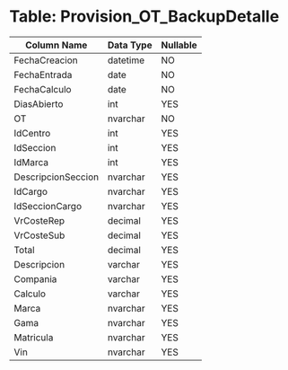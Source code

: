 # Table: Provision_OT_BackupDetalle

| Column Name | Data Type | Nullable |
|-------------|-----------|----------|
| FechaCreacion | datetime | NO |
| FechaEntrada | date | NO |
| FechaCalculo | date | NO |
| DiasAbierto | int | YES |
| OT | nvarchar | NO |
| IdCentro | int | YES |
| IdSeccion | int | YES |
| IdMarca | int | YES |
| DescripcionSeccion | nvarchar | YES |
| IdCargo | nvarchar | YES |
| IdSeccionCargo | nvarchar | YES |
| VrCosteRep | decimal | YES |
| VrCosteSub | decimal | YES |
| Total | decimal | YES |
| Descripcion | varchar | YES |
| Compania | varchar | YES |
| Calculo | varchar | YES |
| Marca | nvarchar | YES |
| Gama | nvarchar | YES |
| Matricula | nvarchar | YES |
| Vin | nvarchar | YES |
